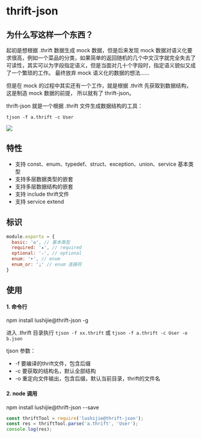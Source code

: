 # thrift-json

##  为什么写这样一个东西？

  起初是想根据 .thrift 数据生成 mock 数据，但是后来发现 mock 数据对语义化要求很高，例如一个菜品的分类，如果简单的返回随机的几个中文汉字就完全失去了可读性，其实可以为字段指定语义，但是当面对几十个字段时，指定语义貌似又成了一个繁琐的工作。
  最终放弃 mock 语义化的数据的想法......

  但是在 mock 的过程中其实还有一个工作，就是根据 .thrift 先获取到数据结构，这是制造 mock 数据的前提， 所以就有了 thrift-json。

  thrift-json 就是一个根据 .thrift 文件生成数据结构的工具：

`tjson -f a.thrift -c User`
<p>
  <img src="https://p0.meituan.net/travelcube/5612b6fc9ff31003fadddf47a161776f158521.png">
</p>



## 特性
  * 支持 const、enum、typedef、struct、exception、union、service 基本类型
  * 支持多层数据类型的嵌套
  * 支持多层数据结构的嵌套
  * 支持 include thrift文件
  * 支持 service extend

## 标识

```js
module.exports = {
  basic: '◎', // 基本类型
  required: '★', // required
  optional: '☆', // optional
  enum: '➤', // enum
  enum_or: '⍮' // enum 连接符
}
```

## 使用
####  1. 命令行
npm install lushijie@thrift-json -g

进入 .thrift 目录执行
`tjson -f xx.thrift`
或
`tjson -f a.thrift -c User -o b.json`

tjson 参数：
* -f 要编译的thrift文件，包含后缀
* -c 要获取的结构名，默认全部结构
* -o 重定向文件输出，包含后缀，默认当前目录，thrift的文件名

#### 2. node 调用
npm install lushijie@thrift-json --save

```js
const thriftTool = require('lushijie@thrift-json');
const res = thriftTool.parse('a.thrift', 'User');
console.log(res);
```
